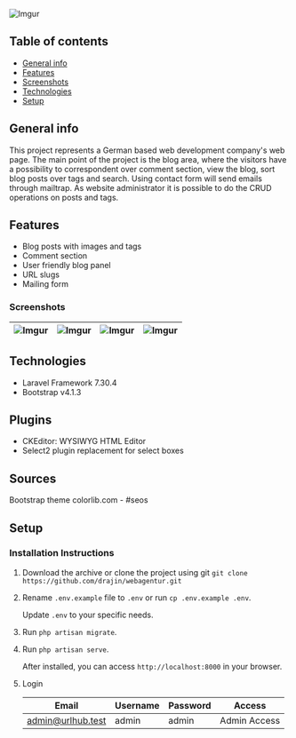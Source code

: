 ![Imgur](https://i.imgur.com/rJxuYQu.jpg)

## Table of contents
* [General info](#general-info)
* [Features](#Featurs)
* [Screenshots](#Screenshots)
* [Technologies](#technologies)
* [Setup](#setup)

## General info
This project represents a German based web development company's web page. The main point of the project is the blog area, where the visitors have a possibility to correspondent over comment section, view  the blog, sort blog posts over tags and search. Using contact form will send emails through mailtrap. As website administrator it is possible to do the CRUD operations on posts and tags.

## Features
* Blog posts with images and tags
* Comment section
* User friendly blog panel
* URL slugs
* Mailing form

### Screenshots
![Imgur](https://i.imgur.com/Lp4VgbA.jpg) | ![Imgur](https://i.imgur.com/2z3m5JM.jpg) | ![Imgur](https://i.imgur.com/9xZulY5.jpg) | ![Imgur](https://i.imgur.com/GKyvhWs.jpg) |
|-|-|-|-|

## Technologies
* Laravel Framework 7.30.4
* Bootstrap v4.1.3

## Plugins
* CKEditor: WYSIWYG HTML Editor
* Select2 plugin replacement for select boxes

## Sources
Bootstrap theme colorlib.com - #seos
	
## Setup

### Installation Instructions
1. Download the archive or clone the project using git `git clone https://github.com/drajin/webagentur.git`

2. Rename `.env.example` file to `.env` or run `cp .env.example .env`.

   Update `.env` to your specific needs.

4. Run `php artisan migrate`.

5. Run `php artisan serve`.

   After installed, you can access `http://localhost:8000` in your browser.

6. Login

   | Email             | Username | Password | Access       |
   |-------------------|----------|----------|--------------|
   | admin@urlhub.test | admin    | admin    | Admin Access |
 
